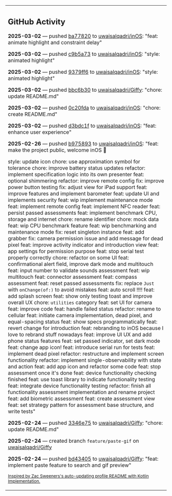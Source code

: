 <table><tr><td valign="top" width="100%">    

## GitHub Activity

**2025-03-02** — pushed [ba77820](https://github.com/uwaisalqadri/inOS/commits/ba778203939bc3eba8f0dd56c107d5cc4f04fac4) to [uwaisalqadri/inOS](https://github.com/uwaisalqadri/inOS): "feat: animate highlight and constraint delay"

**2025-03-02** — pushed [c9b5a73](https://github.com/uwaisalqadri/inOS/commits/c9b5a730c0adda38e850ea278bc6aa1a66626e64) to [uwaisalqadri/inOS](https://github.com/uwaisalqadri/inOS): "style: animated highlight"

**2025-03-02** — pushed [9379ff6](https://github.com/uwaisalqadri/inOS/commits/9379ff6698dbb5f564b0816868176c59e62bc318) to [uwaisalqadri/inOS](https://github.com/uwaisalqadri/inOS): "style: animated highlight"

**2025-03-02** — pushed [bbc6b30](https://github.com/uwaisalqadri/Giffy/commits/bbc6b30313ff3b8eb98866a1cd4da811e8777660) to [uwaisalqadri/Giffy](https://github.com/uwaisalqadri/Giffy): "chore: update README.md"

**2025-03-02** — pushed [0c20fda](https://github.com/uwaisalqadri/inOS/commits/0c20fda7ed9b694eab2534c2c987b5e56eb71278) to [uwaisalqadri/inOS](https://github.com/uwaisalqadri/inOS): "chore: create README.md"

**2025-03-02** — pushed [d3bdc1f](https://github.com/uwaisalqadri/inOS/commits/d3bdc1f3812e90dd1e93f88b6f887dfa6b24b0fc) to [uwaisalqadri/inOS](https://github.com/uwaisalqadri/inOS): "feat: enhance user experience"

**2025-02-26** — pushed [b975893](https://github.com/uwaisalqadri/inOS/commits/b975893abac17a3aeb081b767b19a745d9bc34dd) to [uwaisalqadri/inOS](https://github.com/uwaisalqadri/inOS): "feat: make the project public, welcome inOS 🎉

style: update icon
chore: use approximation symbol for tolerance
chore: improve battery status updates
refactor: implement specification logic into its own presenter
feat: optional shimmering
refactor: improve remote config
fix: improve power button testing
fix: adjust view for iPad support
feat: improve features and implement barometer
feat: update UI and implements security
feat: wip implement maintenance mode
feat: implement remote config
feat: implement NFC reader
feat: persist passed assessments
feat: implement benchmark CPU, storage and internet
chore: rename identifier
chore: mock data
feat: wip CPU benchmark feature
feat: wip benchmarking and maintenance mode
fix: reset singleton instance
feat: add grabber
fix: camera permission issue and add message for dead pixel
feat: improve activity indicator and introduction view
feat: app settings for permission purpose
feat: stop serial test properly correctly
chore: refactor on some UI
feat: confirmational alert field, improve dark mode and multitouch
feat: input number to validate sounds assessment
feat: wip multitouch
feat: connector assessment
feat: compass assessment
feat: reset passed assessments
fix: replace `Just` with `onChange(of:)` to avoid mistakes
feat: auto scroll !!!!
feat: add splash screen
feat: show only testing toast and improve overall UX
chore: `utilities` category
feat: set UI for camera
feat: improve code
feat: handle failed status
refactor: rename to cellular
feat: initiate camera implementation, dead pixel, and equal-spacing status
feat: show specs programmatically
feat: revert change for introduction
feat: rebranding to inOS because I love to rebrand stuff nowadays
feat: improve UI UX and add phone status features
feat: set passed indicator, set dark mode
feat: change app icon!
feat: introduce serial run for tests
feat: implement dead pixel
refactor: restructure and implement screen functionality
refactor: implement single-observability with state and action
feat: add app icon and refactor some code
feat: stop assessment once it's done
feat: device functionality checking finished
feat: use toast library to indicate functionality testing
feat: integrate device functionality testing
refactor: finish all functionality assessment implementation and rename project
feat: add biometric assessment
feat: create assessment view
feat: set strategy pattern for assessment base structure, and write tests"

**2025-02-24** — pushed [3346e75](https://github.com/uwaisalqadri/Giffy/commits/3346e759c42a7671f5eafd7eabda90428f5e20e8) to [uwaisalqadri/Giffy](https://github.com/uwaisalqadri/Giffy): "chore: update README.md"

**2025-02-24** — created branch `feature/paste-gif` on [uwaisalqadri/Giffy](https://github.com/uwaisalqadri/Giffy)

**2025-02-24** — pushed [bd43405](https://github.com/uwaisalqadri/Giffy/commits/bd43405a4d8dbb167999a48bb1e434f081462616) to [uwaisalqadri/Giffy](https://github.com/uwaisalqadri/Giffy): "feat: implement paste feature to search and gif preview"
                
<sub><a href="https://github.com/ZacSweers/ZacSweers/">Inspired by Zac Sweeners's auto-updating profile README with Kotlin Implementation.</a></sub>
        